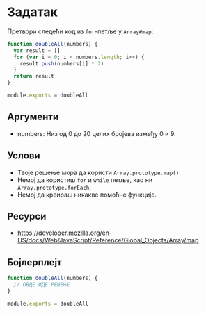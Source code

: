 # Задатак

Претвори следећи код из `for`-петље у `Array#map`:

```js
function doubleAll(numbers) {
  var result = []
  for (var i = 0; i < numbers.length; i++) {
    result.push(numbers[i] * 2)
  }
  return result
}

module.exports = doubleAll
```

## Аргументи

* numbers: Низ од 0 до 20 целих бројева између 0 и 9.

## Услови

* Твоје решење мора да користи `Array.prototype.map()`.
* Немој да користиш `for` и `while` петље, као ни `Array.prototype.forEach`.
* Немој да креираш никакве помоћне функције.

## Ресурси

* https://developer.mozilla.org/en-US/docs/Web/JavaScript/Reference/Global_Objects/Array/map

## Бојлерплејт

```js
function doubleAll(numbers) {
  // ОВДЕ ИДЕ РЕШЕЊЕ
}

module.exports = doubleAll
```
